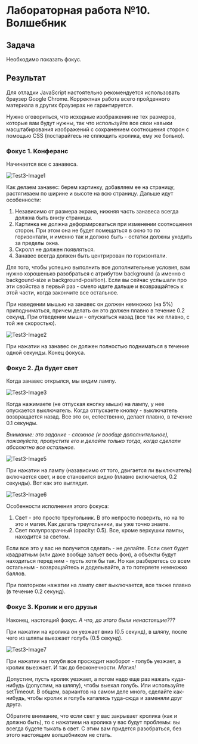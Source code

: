 # Лабораторная работа №10. Волшебник

## Задача
Необходимо показать фокус.

## Результат
Для отладки JavaScript настоятельно рекомендуется использовать браузер Google Chrome. Корректная работа всего пройденного материала в других браузерах не гарантируется.


Нужно оговориться, что исходные изображения не тех размеров, которые вам будут нужны, так что используйте все свои навыки масштабирования изображений с сохранением соотношения сторон с помощью CSS (постарайтесь не сплющить кролика, ему же больно).


### Фокус 1. Конферанс
Начинается все с занавеса.

![Test3-Image1](./Images/Test3-Image1.png)

Как делаем занавес: берем картинку, добавляем ее на страницу, растягиваем по ширине и высоте на всю страницу. Дальше идут особенности:

1. Независимо от размера экрана, нижняя часть занавеса всегда должна быть внизу страницы.
2. Картинка не должна деформироваться при изменении соотношения сторон. При этом она не будет помещаться в окно то по горизонтали, и именно так и должно быть - остатки должны уходить за пределы окна.
3. Скролл не должен появляться.
4. Занавес всегда должен быть центрирован по горизонтали.

Для того, чтобы успешно выполнить все дополнительные условия, вам нужно хорошенько разобраться с атрибутом background (а именно с backgound-size и background-position). Если вы сейчас услышали про эти свойства в первый раз - смело идите дальше и возвращайтесь к этой части, когда закончите все остальное.

При наведении мышью на занавес он должен немножко (на 5%) приподниматься, причем делать он это должен плавно в течение 0.2 секунд. При отведении мыши - опускаться назад (все так же плавно, с той же скоростью).

![Test3-Image2](Images/Test3-Image2.png)

При нажатии на занавес он должен полностью подниматься в течение одной секунды. Конец фокуса.

### Фокус 2. Да будет свет
Когда занавес открылся, мы видим лампу.

![Test3-Image3](Images/Test3-Image3.png)

Когда нажимаете (не отпуская кнопку мыши) на лампу, у нее опускается выключатель. Когда отпускаете кнопку - выключатель возвращается назад. Все это он, естественно, делает плавно, в течение 0.1 секунды.

*Внимание: это задание - сложное (и вообще дополнительное), пожалуйста, пропустите его и делайте только тогда, когда сделали абсолютно все остальное.*

![Test3-Image5](Images/Test3-Image5.png)

При нажатии на лампу (назависимо от того, двигается ли выключатель) включается свет, и все становится видно (плавно включается, 0.2 секунды). Вот как это выглядит.

![Test3-Image6](Images/Test3-Image6.png)

Особенности исполнения этого фокуса:

1. Свет - это просто треугольник. В это непросто поверить, но на то это и магия. Как делать треугольники, вы уже точно знаете.
2. Свет полупрозрачный (opacity: 0.5). Все, кроме верхушки лампы, находится за светом.

Если все это у вас не получится сделать - не делайте. Если свет будет квадратным (или даже вообще зальет весь фон), а объекты будут находиться перед ним - пусть хотя бы так. Но как разберетесь со всем остальным - возвращайтесь и доделывайте, а то потеряете немножко баллов.

При повторном нажатии на лампу свет выключается, все также плавно (в течение 0.2 секунд).

### Фокус 3. Кролик и его друзья
Наконец, настоящий фокус. *А что, до этого были ненастоящие???*

При нажатии на кролика он уезжает вниз (0.5 секунд), в шляпу, после чего из шляпы выезжает голубь (0.5 секунд).

![Test3-Image7](Images/Test3-Image7.png)

При нажатии на голубя все просходит наоборот - голубь уезжает, а кролик выезжает. И так до бесконечности. *Магия!*

Допустим, пусть кролик уезжает, а потом надо еще раз нажать куда-нибудь (допустим, на шляпу), чтобы выехал голубь. Или используйте setTimeout. В общем, вариантов на самом деле много, сделайте как-нибудь, чтобы кролик и голубь катались туда-сюда и заменяли друг друга.

Обратите внимание, что если свет у вас закрывает кролика (как и должно быть), то с нажатием на кролика у вас будут проблемы: вы всегда будете тыкать в свет. С этим вам придется разобраться, без этого настоящим волшебником не стать.
